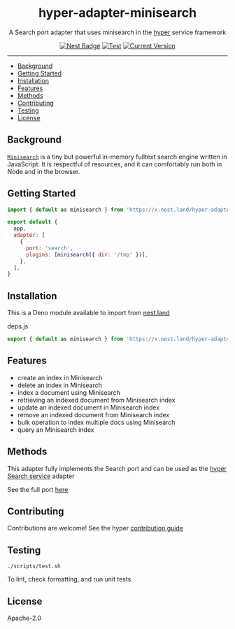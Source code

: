 <h1 align="center">hyper-adapter-minisearch</h1>
<p align="center">A Search port adapter that uses minisearch in the <a href="https://hyper.io/">hyper</a>  service framework</p>
</p>
<p align="center">
  <a href="https://nest.land/package/hyper-adapter-minisearch"><img src="https://nest.land/badge.svg" alt="Nest Badge" /></a>
  <a href="https://github.com/hyper63/hyper-adapter-minisearch/actions/workflows/test-and-publish.yml"><img src="https://github.com/hyper63/hyper-adapter-minisearch/actions/workflows/test-and-publish.yml/badge.svg" alt="Test" /></a>
  <a href="https://github.com/hyper63/hyper-adapter-minisearch/tags/"><img src="https://img.shields.io/github/tag/hyper63/hyper-adapter-minisearch" alt="Current Version" /></a>
</p>

---

<!-- toc -->

- [Background](#background)
- [Getting Started](#getting-started)
- [Installation](#installation)
- [Features](#features)
- [Methods](#methods)
- [Contributing](#contributing)
- [Testing](#testing)
- [License](#license)

<!-- tocstop -->

## Background

[`Minisearch`](https://www.npmjs.com/package/minisearch) is a tiny but powerful in-memory fulltext
search engine written in JavaScript. It is respectful of resources, and it can comfortably run both
in Node and in the browser.

## Getting Started

```js
import { default as minisearch } from 'https://x.nest.land/hyper-adapter-minisearch@1.0.10/mod.js'

export default {
  app,
  adapter: [
    {
      port: 'search',
      plugins: [minisearch({ dir: '/tmp' })],
    },
  ],
}
```

## Installation

This is a Deno module available to import from
[nest.land](https://nest.land/package/hyper-adapter-minisearch)

deps.js

```js
export { default as minisearch } from 'https://x.nest.land/hyper-adapter-minisearch@1.0.14/mod.js'
```

## Features

- create an index in Minisearch
- delete an index in Minisearch
- index a document using Minisearch
- retrieving an indexed document from Minisearch index
- update an indexed document in Minisearch index
- remove an indexed document from Minisearch index
- bulk operation to index multiple docs using Minisearch
- query an Minisearch index

## Methods

This adapter fully implements the Search port and can be used as the
[hyper Search service](https://docs.hyper.io/search-api) adapter

See the full port [here](https://nest.land/package/hyper-port-search)

## Contributing

Contributions are welcome! See the hyper
[contribution guide](https://docs.hyper.io/contributing-to-hyper)

## Testing

```
./scripts/test.sh
```

To lint, check formatting, and run unit tests

## License

Apache-2.0
